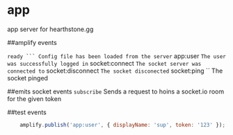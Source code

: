 # app
app server for hearthstone.gg

##amplify events

`` ready ``` Config file has been loaded from the server
`` app:user `` The user was successfully logged in
`` socket:connect `` The socket server was connected to
`` socket:disconnect `` The socket disconected
`` socket:ping `` The socket pinged

##emits socket events
`` subscribe `` Sends a request to hoins a socket.io room for the given token

##test events
```javascript
	amplify.publish('app:user', { displayName: 'sup', token: '123' });
```